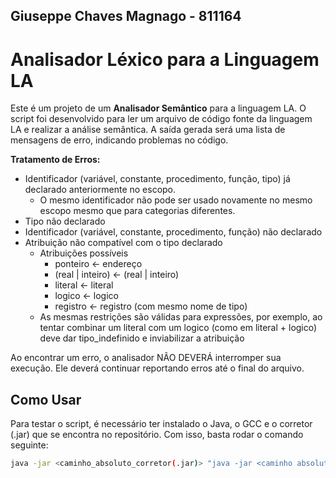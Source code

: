 ## Giuseppe Chaves Magnago - 811164
# Analisador Léxico para a Linguagem LA
Este é um projeto de um **Analisador Semântico** para a linguagem LA. O script foi desenvolvido para ler um arquivo de código fonte da linguagem LA e realizar a análise semântica. A saída gerada será uma lista de mensagens de erro, indicando problemas no código.  

**Tratamento de Erros:** 
  - Identificador (variável, constante, procedimento, função, tipo) já declarado anteriormente no escopo.
    - O mesmo identificador não pode ser usado novamente no mesmo escopo mesmo que para categorias diferentes.
  - Tipo não declarado
  - Identificador (variável, constante, procedimento, função) não declarado
  - Atribuição não compatível com o tipo declarado
    - Atribuições possíveis
      - ponteiro ← endereço
      - (real | inteiro) ← (real | inteiro)
      - literal ← literal
      - logico ← logico
      - registro ← registro (com mesmo nome de tipo)
    - As mesmas restrições são válidas para expressões, por exemplo, ao tentar combinar um literal com um logico (como em literal + logico) deve dar tipo_indefinido e inviabilizar a atribuição

Ao encontrar um erro, o analisador NÃO DEVERÁ interromper sua execução. Ele deverá continuar reportando erros até o final do arquivo.

## Como Usar
Para testar o script, é necessário ter instalado o Java, o GCC e o corretor (.jar) que se encontra no repositório. Com isso, basta rodar o comando seguinte:

```bash
java -jar <caminho_absoluto_corretor(.jar)> "java -jar <caminho absoluto para o .jar com dependências>" <caminho_absoluto_MinGW> <diretório_temporário_para_as_saídas> <caminho_absoluto_casos_de_teste> "<RA>" "<t3>"
```
